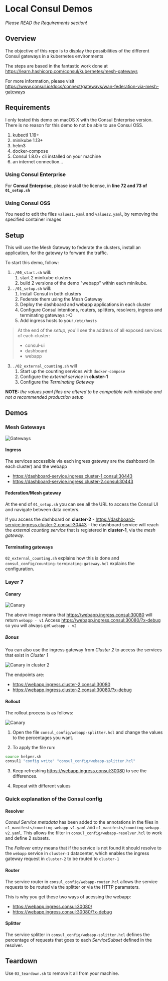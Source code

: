 # Local Consul Demos

*Please READ the Requirements section!*

## Overview

The objective of this repo is to display the possibilities of the different Consul gateways in a kubernetes environments

The steps are based in the fantastic work done at https://learn.hashicorp.com/consul/kubernetes/mesh-gateways

For more information, please visit https://www.consul.io/docs/connect/gateways/wan-federation-via-mesh-gateways


## Requirements

I only tested this demo on macOS X with the Consul Enterprise version. There is no reason for this demo to not be able to use Consul OSS.

1. kubectl 1.19+
2. minikube 1.13+
3. helm3
4. docker-compose
5. Consul 1.8.0+ cli installed on your machine
6. an internet connection...

### Using Consul Enterprise
For **Consul Enterprise**, please install the license, in **line 72 and 73 of `01_setup.sh`**

### Using Consul OSS
You need to edit the files `values1.yaml` and `values2.yaml`, by removing the specified container images

## Setup

This will use the Mesh Gateway to federate the clusters, install an application, for the gateway to forward the traffic.

To start this demo, follow:

1. `./00_start.sh` will:
   1. start 2 minikube clusters
   2. build 2 versions of the demo "webapp" within each minikube.
2. `./01_setup.sh` will:
   1. Install Consul in both clusters
   2. Federate them using the Mesh Gateway
   3. Deploy the dashboard and webapp applications in each cluster
   4. Configure Consul intentions, routers, splitters, resolvers, ingress and terminating gateways :-O
   5. Add ingress hosts to your `/etc/hosts`

> At the end of the *setup*, you'll see the address of all exposed services of each cluster:
> * consul-ui
> * dashboard
> * webapp

3. `./02_external_counting.sh` will
   1. Start up the counting services with `docker-compose`
   2. Configure the *external service* in **cluster-1**
   3. Configure the *Terminating Gateway*


**NOTE:** *the values.yaml files are altered to be compatible with minikube and not a recommended production setup*


## Demos
### Mesh Gateways

![Gateways](diagrams/gateways.png)

#### Ingress
The services accessible via each ingress gateway are the dashboard (in each cluster) and the webapp

* https://dashboard-service.ingress.cluster-1.consul:30443
* https://dashboard-service.ingress.cluster-2.consul:30443

#### Federation/Mesh gateway
At the end of `01_setup.sh` you can see all the URL to access the Consul UI and navigate between data centers.

If you access the dashboard on **cluster-2** - https://dashboard-service.ingress.cluster-2.consul:30443 - the dashboard service will reach the *external counting service* that is registered in **cluster-1**, via the *mesh gateway*.


#### Terminating gateways
`02_external_counting.sh` explains how this is done and `consul_config/counting-terminating-gateway.hcl` explains the configuration.

### Layer 7

#### Canary
![Canary](diagrams/canary.png)

The above image means that https://webapp.ingress.consul:30080 will return `webapp - v1`
Access https://webapp.ingress.consul:30080/?x-debug so you will always get `webapp - v2`

##### Bonus

You can also use the ingress gateway from *Cluster 2* to access the services that exist in *Cluster 1*

![Canary in cluster 2](diagrams/canary-ingress.png)

The endpoints are:
 - https://webapp.ingress.cluster-2.consul:30080
 - https://webapp.ingress.cluster-2.consul:30080/?x-debug

#### Rollout
The rollout process is as follows:

![Canary](diagrams/splitter.png)

1. Open the file `consul_config/webapp-splitter.hcl` and change the values to the percentages you want.

2. To apply the file run:
```bash
source helper.sh
consul1 "config write" "consul_config/webapp-splitter.hcl"
```

3. Keep refreshing https://webapp.ingress.consul:30080 to see the differences.

4. Repeat with different values

### Quick explanation of the Consul config
#### Resolver

*Consul Service metadata* has been added to the annotations in the files in `c1_manifests/counting-webapp-v1.yaml` and `c1_manifests/counting-webapp-v2.yaml`.
This allows the filter in `consul_config/webapp-resolver.hcl` to work and define 2 subsets.

The *Failover* entry means that if the service is not found it should resolve to the `webapp` service in `cluster-1` datacenter, which enables the ingress gateway request in `cluster-2` to be routed to `cluster-1`

#### Router

The service router in `consul_config/webapp-router.hcl` allows the service requests to be routed via the splitter or via the HTTP paramaters.

This is why you get these two ways of acessing the webapp:
 * https://webapp.ingress.consul:30080/
 * https://webapp.ingress.consul:30080/?x-debug

#### Splitter

The service splitter in `consul_config/webapp-splitter.hcl` defines the percentage of requests that goes to each *ServiceSubset* defined in the resolver.

## Teardown
Use `03_teardown.sh` to remove it all from your machine.


